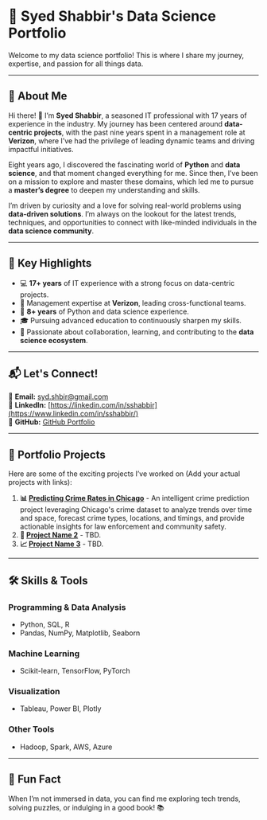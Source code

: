 # 🌟 Syed Shabbir's Data Science Portfolio

Welcome to my data science portfolio! This is where I share my journey, expertise, and passion for all things data. 

---

## 📖 About Me

Hi there! 👋 I’m **Syed Shabbir**, a seasoned IT professional with 17 years of experience in the industry. My journey has been centered around **data-centric projects**, with the past nine years spent in a management role at **Verizon**, where I’ve had the privilege of leading dynamic teams and driving impactful initiatives.

Eight years ago, I discovered the fascinating world of **Python** and **data science**, and that moment changed everything for me. Since then, I’ve been on a mission to explore and master these domains, which led me to pursue a **master’s degree** to deepen my understanding and skills.

I’m driven by curiosity and a love for solving real-world problems using **data-driven solutions**. I’m always on the lookout for the latest trends, techniques, and opportunities to connect with like-minded individuals in the **data science community**.

---

## 🎯 Key Highlights

- 💻 **17+ years** of IT experience with a strong focus on data-centric projects.
- 🏢 Management expertise at **Verizon**, leading cross-functional teams.
- 🐍 **8+ years** of Python and data science experience.
- 🎓 Pursuing advanced education to continuously sharpen my skills.
- 🤝 Passionate about collaboration, learning, and contributing to the **data science ecosystem**.

---

## 📬 Let's Connect!

💌 **Email:** [syd.shbir@gmail.com](mailto:syd.shbir@gmail.com)  
🔗 **LinkedIn:** [https://linkedin.com/in/sshabbir](https://www.linkedin.com/in/sshabbir/)  
📂 **GitHub:** [GitHub Portfolio](https://github.com/Syd-Shbir/Syed-Portfolio/tree/main) 

---

## 📂 Portfolio Projects

Here are some of the exciting projects I’ve worked on (Add your actual projects with links):

1. **📊 [Predicting Crime Rates in Chicago](#)** - An intelligent crime prediction project leveraging Chicago's crime dataset to analyze trends over time and space, forecast crime types, locations, and timings, and provide actionable insights for law enforcement and community safety.
2. **🧠 [Project Name 2](#)** - TBD.
3. **📈 [Project Name 3](#)** - TBD. 

---

## 🛠️ Skills & Tools

### Programming & Data Analysis
- Python, SQL, R
- Pandas, NumPy, Matplotlib, Seaborn

### Machine Learning
- Scikit-learn, TensorFlow, PyTorch

### Visualization
- Tableau, Power BI, Plotly

### Other Tools
- Hadoop, Spark, AWS, Azure

---

## 📖 Fun Fact

When I’m not immersed in data, you can find me exploring tech trends, solving puzzles, or indulging in a good book! 📚
